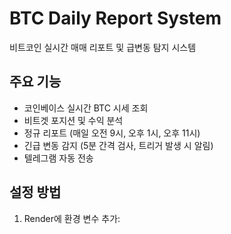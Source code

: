 # BTC Daily Report System

비트코인 실시간 매매 리포트 및 급변동 탐지 시스템

## 주요 기능

- 코인베이스 실시간 BTC 시세 조회
- 비트겟 포지션 및 수익 분석
- 정규 리포트 (매일 오전 9시, 오후 1시, 오후 11시)
- 긴급 변동 감지 (5분 간격 검사, 트리거 발생 시 알림)
- 텔레그램 자동 전송

## 설정 방법

1. Render에 환경 변수 추가:

